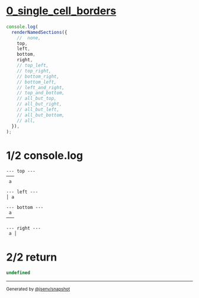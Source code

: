 # [0_single_cell_borders](../../table_1_cell.test.mjs#L123)

```js
console.log(
  renderNamedSections({
    //  none,
    top,
    left,
    bottom,
    right,
    // top_left,
    // top_right,
    // bottom_right,
    // bottom_left,
    // left_and_right,
    // top_and_bottom,
    // all_but_top,
    // all_but_right,
    // all_but_left,
    // all_but_bottom,
    // all,
  }),
);
```

# 1/2 console.log

```console
--- top ---
───
 a 

--- left ---
│ a 

--- bottom ---
 a 
───

--- right ---
 a │

```

# 2/2 return

```js
undefined
```

---

<sub>
  Generated by <a href="https://github.com/jsenv/core/tree/main/packages/independent/snapshot">@jsenv/snapshot</a>
</sub>
